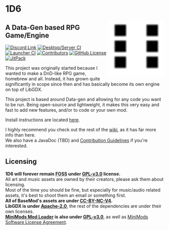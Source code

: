 # 1D6

<img src="https://raw.githubusercontent.com/GirlInPurple/onedsix/master/assets/icon_large.png" alt="1D6 Logo" height="180px" align="right"/>

## A Data-Gen based RPG Game/Engine

<a href="https://discord.gg/aNjm3b6eYJ"><img alt="Discord Link" src="https://img.shields.io/discord/969376256640569474?logo=discord&label=1D6%20Discord%20Server"></a>
<a href="../../actions"><img alt="Desktop/Server CI" src="https://img.shields.io/github/actions/workflow/status/onedsix/onedsix/gradle.yml?label=Desktop%20%26%20Server"></a>
<a href="../../actions"><img alt="Launcher CI" src="https://img.shields.io/github/actions/workflow/status/onedsix/onedsix/electron.yml?label=Launcher"></a>
<a href="/.github/CONTRIBUTING.md"><img alt="Contributors" src="https://img.shields.io/badge/Contributions-Read_Me%21-blue"></a>
<a href="/LICENSE"><img alt="GitHub License" src="https://img.shields.io/github/license/onedsix/onedsix"></a>
<a href="https://jitpack.io/#onedsix/onedsix/-SNAPSHOT"><img alt="JitPack" src="https://img.shields.io/jitpack/version/onedsix/onedsix"></a>

This project was originally started because I wanted to make a DnD-like RPG game, homebrew and all. Instead, it has grown quite significantly in scope since then and has basically become its own engine on top of LibGDX.

This project is based around Data-gen and allowing for any code you want to be run. Being open-source and lightweight, it makes this very easy and fast to add new features, and/or to code or your own mod.

Install instructions are located [here](../../wiki/For-Users).

I highly recommend you check out the rest of the [wiki](../../wiki), as it has far more info than here.\
We also have a JavaDoc (TBD) and [Contribution Guidelines](/CONTRIBUTING.md) if you're interested.

## Licensing

**1D6 will forever remain <abbr title="Free Open Source Software">FOSS</abbr> under [GPL-v3.0](https://www.gnu.org/licenses/gpl-3.0.en.html) license.**\
All art and music assets are owned by their creators, please ask them about licensing.\
Most of the time you should be fine, but especially for music/audio related assets, it's best to shoot them an email or something first.\
**All of BaseMod's assets are under [CC-BY-NC-V4](https://creativecommons.org/licenses/by-nc/4.0/deed.en).**\
**LibGDX is under [Apache-2.0](https://www.apache.org/licenses/LICENSE-2.0)**, the rest of the dependencies are under their own licenses.\
**[MiniMods Mod Loader](https://github.com/AnvilloyDevStudio/MiniMods) is also under [GPL-v3.0](https://github.com/AnvilloyDevStudio/MiniMods/blob/main/LICENSE-GPL)**, as well as [MiniMods Software License Agreement](https://github.com/AnvilloyDevStudio/MiniMods/blob/main/LICENSE).

